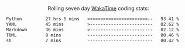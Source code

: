 <p align="center">Rolling seven day <a href="https://wakatime.com/@syrkis"/>WakaTime</a> coding stats:</p>
<!--START_SECTION:waka-->

```txt
Python         27 hrs 5 mins   >>>>>>>>>>>>>>>>>>>>>>>--   93.41 %
YAML           45 mins         >------------------------   02.62 %
Markdown       36 mins         >------------------------   02.12 %
TOML           8 mins          -------------------------   00.46 %
sh             7 mins          -------------------------   00.42 %
```

<!--END_SECTION:waka-->
